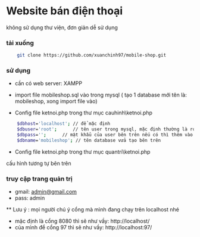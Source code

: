 # Website bán điện thoại 

không sử dụng thư viện, đơn giản dễ sử dụng

### tải xuống

```bash
	git clone https://github.com/xuanchinh97/mobile-shop.git
```

### sử dụng

- cần có web server: XAMPP

- import file mobileshop.sql vào trong mysql ( tạo 1 database mới tên là: mobileshop, xong import file vào)

- Config file  ketnoi.php trong thư mục cauhinh\ketnoi.php

```bash
	$dbhost='localhost'; // để mặc định
	$dbuser='root';	     // tên user trong mysql, mặc định thường là root
	$dbpass='';	     // mật khẩu của user bên trên nếu có thì thêm vào không sẽ báo lỗi
	$dbname='mobileshop'; // tên database vửa tạo bên trên
```

- Config file  ketnoi.php trong thư mục quantri\ketnoi.php

cấu hình tương tự bên trên	

### truy cập trang quản trị

- gmail: admin@gmail.com
- pass: admin

** Lưu ý : mọi người chú ý cổng mà mình đang chạy trên localhost nhé
- mặc định là cổng 8080 thì sẽ như vầy: http://localhost/
- của mình để cổng 97 thì sẽ như vầy: http://localhost:97/
